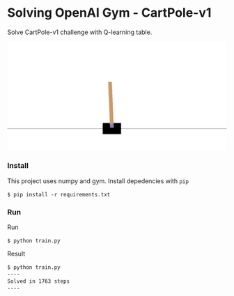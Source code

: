 # Solving OpenAI Gym - CartPole-v1

Solve CartPole-v1 challenge with Q-learning table.

![CartPole-v1 Challenge](https://raw.githubusercontent.com/mediasia-labs/openai-gym-cartpole-v1/master/screenshot.png)

### Install

This project uses numpy and gym. Install depedencies with `pip`

	$ pip install -r requirements.txt

### Run

Run

	$ python train.py

Result

	$ python train.py
	----
	Solved in 1763 steps
	----
